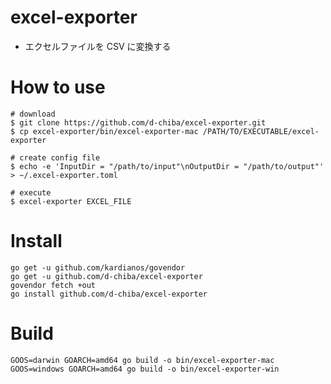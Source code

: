 # excel-exporter

* エクセルファイルを CSV に変換する

# How to use

```
# download
$ git clone https://github.com/d-chiba/excel-exporter.git
$ cp excel-exporter/bin/excel-exporter-mac /PATH/TO/EXECUTABLE/excel-exporter

# create config file
$ echo -e 'InputDir = "/path/to/input"\nOutputDir = "/path/to/output"' > ~/.excel-exporter.toml

# execute
$ excel-exporter EXCEL_FILE
```

# Install

```
go get -u github.com/kardianos/govendor
go get -u github.com/d-chiba/excel-exporter
govendor fetch +out
go install github.com/d-chiba/excel-exporter
```

# Build

```
GOOS=darwin GOARCH=amd64 go build -o bin/excel-exporter-mac
GOOS=windows GOARCH=amd64 go build -o bin/excel-exporter-win
```

